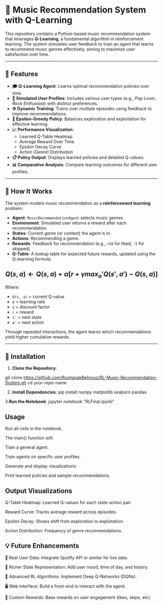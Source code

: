# 🎵 Music Recommendation System with Q-Learning

This repository contains a Python-based music recommendation system that leverages **Q-Learning**, a fundamental algorithm in reinforcement learning. The system simulates user feedback to train an agent that learns to recommend music genres effectively, aiming to maximize user satisfaction over time.

---

## 🌟 Features

- **🎓 Q-Learning Agent**: Learns optimal recommendation policies over time.
- **👤 Simulated User Profiles**: Includes various user types (e.g., *Pop Lover*, *Rock Enthusiast*) with distinct preferences.
- **⚙️ Dynamic Training**: Trains over multiple episodes using feedback to improve recommendations.
- **🎲 Epsilon-Greedy Policy**: Balances exploration and exploitation for effective learning.
- **📈 Performance Visualization**:
  - Learned Q-Table Heatmap
  - Average Reward Over Time
  - Epsilon Decay Curve
  - Action (Genre) Distribution
- **📋 Policy Output**: Displays learned policies and detailed Q-values.
- **📊 Comparative Analysis**: Compare learning outcomes for different user profiles.

---

## 🧠 How It Works

The system models music recommendation as a **reinforcement learning** problem:

- **Agent**: `MusicRecommendationAgent` selects music genres.
- **Environment**: Simulated user returns a reward after each recommendation.
- **States**: Current genre (or context) the agent is in.
- **Actions**: Recommending a genre.
- **Rewards**: Feedback for recommendation (e.g., `+10` for liked, `-5` for skipped).
- **Q-Table**: A lookup table for expected future rewards, updated using the Q-learning formula:

## $$ Q(s, a) ← Q(s, a) + α [ r + γ max_a' Q(s', a') − Q(s, a) ] $$


Where:

- `Q(s, a)` = current Q-value  
- `α` = learning rate  
- `γ` = discount factor  
- `r` = reward  
- `s'` = next state  
- `a'` = next action

Through repeated interactions, the agent learns which recommendations yield higher cumulative rewards.

---

## 🚀 Installation

1. **Clone the Repository**:

git clone https://github.com/RoshanakBehrouz/RL-Music-Recommendation-System.git
cd your-repo-name


2. **Install Dependencies**:
pip install numpy matplotlib seaborn pandas

3.**Run the Notebook**:
jupyter notebook "RLFinal.ipynb"

## Usage
Run all cells in the notebook.

The main() function will:

Train a general agent.

Train agents on specific user profiles.

Generate and display visualizations.

Print learned policies and sample recommendations.

## Output Visualizations
Q-Table Heatmap: Learned Q-values for each state-action pair.

Reward Curve: Tracks average reward across episodes.

Epsilon Decay: Shows shift from exploration to exploitation.

Action Distribution: Frequency of genre recommendations.

## 💡 Future Enhancements
🔌 Real User Data: Integrate Spotify API or similar for live data.

🧠 Richer State Representation: Add user mood, time of day, and history.

🚀 Advanced RL Algorithms: Implement Deep Q-Networks (DQNs).

🖥 Web Interface: Build a front-end to interact with the agent.

💬 Custom Rewards: Base rewards on user engagement (likes, skips, etc).



